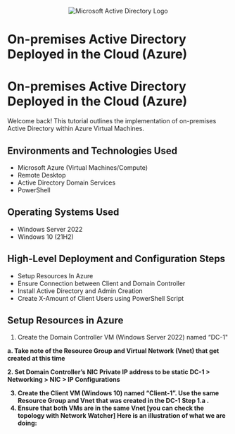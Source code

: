 <p align="center">
<img src="https://marketplace.radiantlogic.com/wp-content/uploads/bw_store_facet_images/bw_activedirectory_bw_activedirectory-900x0.png" alt="Microsoft Active Directory Logo"/>
</p>

<h1>On-premises Active Directory Deployed in the Cloud (Azure)</h1>

<h1>On-premises Active Directory Deployed in the Cloud (Azure)</h1>

Welcome back! This tutorial outlines the implementation of on-premises Active Directory within Azure Virtual Machines.<br />

<h2>Environments and Technologies Used</h2>

- Microsoft Azure (Virtual Machines/Compute)
- Remote Desktop
- Active Directory Domain Services
- PowerShell

<h2>Operating Systems Used </h2>

- Windows Server 2022
- Windows 10 (21H2)

<h2>High-Level Deployment and Configuration Steps</h2>

- Setup Resources In Azure
- Ensure Connection between Client and Domain Controller
- Install Active Directory and Admin Creation
- Create X-Amount of Client Users using PowerShell Script

<h2>Setup Resources in Azure</h2>


1. Create the Domain Controller VM (Windows Server 2022) named “DC-1"<b />
 <p>a. Take note of the Resource Group and Virtual Network (Vnet) that get created at this time</p><b />
2. Set Domain Controller’s NIC Private IP address to be static<b />
DC-1 > Networking > NIC > IP Configurations<b />


3. Create the Client VM (Windows 10) named “Client-1”. Use the same Resource Group and Vnet that was created in the DC-1 Step 1.a .<b />
4. Ensure that both VMs are in the same Vnet [you can check the topology with Network Watcher]<b />
Here is an illustration of what we are doing:<b />
